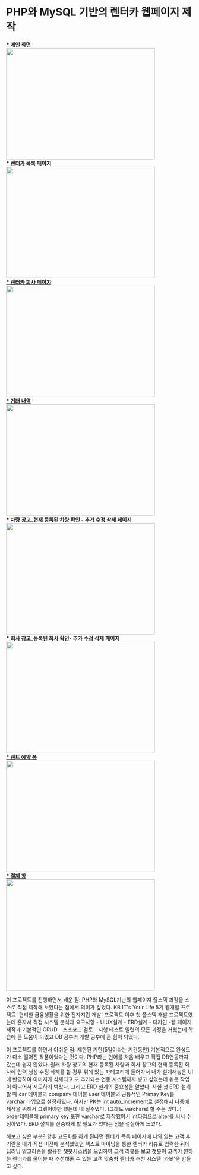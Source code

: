 <h1>PHP와 MySQL 기반의 렌터카 웹페이지 제작</h1>

<body><b><u> * 메인 화면</b></u></body><br>
<img src="https://github.com/user-attachments/assets/d14a8e0a-e491-488e-ba6a-49ce4e270ab8" width=400 height=300><br>

<body><b><u> * 렌터카 목록 페이지</b></u></body><br>
<img src="https://github.com/user-attachments/assets/577f6d2f-6fd3-4e79-95b3-65e08e3fa707" width=400 height=300><br>

<body><b><u> * 렌터카 회사 페이지</b></u></body><br>
<img src= "https://github.com/user-attachments/assets/e6977c8f-4adc-4346-98f2-435c9b940954" width=400 height=300><br>

<body><b><u>* 거래 내역</b></u></body><br>
<img src="https://github.com/user-attachments/assets/0628fbff-d1dc-462a-ae60-f27f0d092c3a" width=400 height=300><br>

<body><b><u> * 차량 창고_현재 등록된 차량 확인 - 추가 수정 삭제 페이지 </b></u></body><br>
<img src= "https://github.com/user-attachments/assets/68864a9c-68a9-47c8-93fd-07e04acd4687" width=400 height=300><br>


<body><b><u>* 회사 창고_등록된 회사 확인- 추가 수정 삭제 페이지 </b></u></body><br>
<img src="https://github.com/user-attachments/assets/c17f1848-037c-4b49-a7c9-28b44a8accd1" width=400 height=300><br>

<body><b><u>* 렌트 예약 폼</b></u></body><br>
<img src="https://github.com/user-attachments/assets/d9a9f2ff-4a37-4e70-91b8-704574e1659b" width=400 height=300><br>

<body><b><u>* 결제 창</b></u></body><br>
<img src="https://github.com/user-attachments/assets/f2d660a6-e1ec-479a-a6e6-ee42d7216a17" width=400 height=300><br>

이 프로젝트를 진행하면서 배운 점: PHP와 MySQL기반의 웹페이지 풀스택 과정을 스스로 직접 제작해 보았다는 점에서 의미가 깊었다. KB IT's Your Life 5기 웹개발 프로젝트 '편리한 금융생활을 위한 전자지갑 개발' 프로젝트 이후 첫 풀스택 개발 프로젝트였는데 혼자서 직접 시스템 분석과 요구사항 - UIUX설계 - ERD설계 - 디자인 -웹 페이지 제작과 기본적인 CRUD - 소스코드 검토 - 시행 테스트 일련의 모든 과정을 거쳤는데 학습에 큰 도움이 되었고 DB 공부와 개발 공부에 큰 힘이 되었다. 

이 프로젝트를 하면서 아쉬운 점: 제한된 기한(5일이라는 기간동안) 기본적으로 완성도가 다소 떨어진 작품이었다는 것이다. PHP라는 언어를 처음 배우고 직접 DB연동까지 갔는데 쉽지 않았다. 원래 차량 창고의 현재 등록된 차량과 회사 창고의 현재 등록된 회사에 입력 생성 수정 삭제를 할 경우 위에 있는 카테고리에 들어가서 내가 설계해놓은 UI에 반영하여 이미지가 삭제되고 또 추가되는 연동 시스템까지 넣고 싶었는데 쉬운 작업이 아니어서 시도하기 벅찼다. 그리고  ERD 설계의 중요성을 알았다. 사실 첫 ERD 설계할 때 car 테이블과 company 테이블 user 테이블의 공통적인 Primay Key를 varchar 타입으로 설정하였다. 하지만 PK는 int auto_increment로 설정해서 나중에 제작을 위해서 그랬어야만 했는데 내 실수였다. (그래도 varchar로 할 수는 있다..) order테이블에 primary key 또한 varchar로 제작했어서 int타입으로 alter를 써서 수정하였다. ERD 설계를 신중하게 할 필요가 있다는 점을 절실하게 느꼈다. 

해보고 싶은 부분? 향후 고도화를 하게 된다면 렌터카 목록 페이지에 나와 있는 고객 후기란을 내가 직접 이전에 분석했었던 텍스트 마이닝을 통한 렌터카 리뷰로 입력한 뒤에 딥러닝 알고리즘을 활용한 챗봇시스템을 도입하여 고객 리뷰를 보고 챗봇이 고객이 원하는 렌터카를 물어볼 때 추천해줄 수 있는 고객 맞춤형 렌터카 추천 시스템 '카봇'을 만들고 싶다. 
